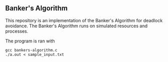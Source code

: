## Banker's Algorithm

This repository is an implementation of the Banker's Algorithm for
deadlock avoidance. The Banker's Algorithm runs on simulated resources
and processes.

The program is ran with

    gcc bankers-algorithm.c
    ./a.out < sample_input.txt

